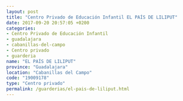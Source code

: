 ```yaml
---
layout: post
title: "Centro Privado de Educación Infantil EL PAÍS DE LILIPUT"
date: 2017-09-20 20:57:05 +0200
categories:
- Centro Privado de Educación Infantil
- guadalajara
- cabanillas-del-campo
- Centro privado
- guarderia
name: "EL PAÍS DE LILIPUT"
province: "Guadalajara"
location: "Cabanillas del Campo"
code: "19009178"
type: "Centro privado"
permalink: /guarderias/el-pais-de-liliput.html
---
```

